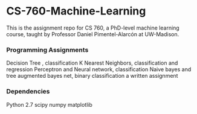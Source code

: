 # CS-760-Machine-Learning

This is the assignment repo for CS 760, a PhD-level machine learning course, taught by Professor Daniel Pimentel-Alarcón at UW-Madison.

### Programming Assignments

Decision Tree , classification
K Nearest Neighbors, classification and regression
Perceptron and Neural network, classification
Naive bayes and tree augmented bayes net, binary classification
a written assignment

### Dependencies

Python 2.7
scipy
numpy
matplotlib
